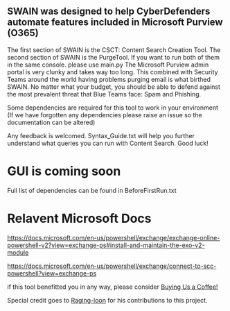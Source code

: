 ## SWAIN was designed to help CyberDefenders automate features included in Microsoft Purview (O365)

The first section of SWAIN is the CSCT: Content Search Creation Tool. The second section of SWAIN is the PurgeTool.
If you want to run both of them in the same console. please use main.py
The Microsoft Purview admin portal is very clunky and takes way too long. This combined with Security Teams around the world having problems purging email is what birthed SWAIN. No matter what your budget, you should be able to defend against the most prevalent threat that Blue Teams face: Spam and Phishing.

Some dependencies are required for this tool to work in your environment (If we have forgotten any dependencies please raise an issue so the documentation can be altered)

Any feedback is welcomed.
Syntax_Guide.txt will help you further understand what queries you can run with Content Search. Good luck!

# **GUI is coming soon**

Full list of dependencies can be found in BeforeFirstRun.txt

# Relavent Microsoft Docs
https://docs.microsoft.com/en-us/powershell/exchange/exchange-online-powershell-v2?view=exchange-ps#install-and-maintain-the-exo-v2-module

https://docs.microsoft.com/en-us/powershell/exchange/connect-to-scc-powershell?view=exchange-ps

if this tool benefitted you in any way, please consider [Buying Us a Coffee!](https://www.buymeacoffee.com/TheSecAtlas)

Special credit goes to [Raging-loon](https://github.com/raging-loon) for his contributions to this project.
